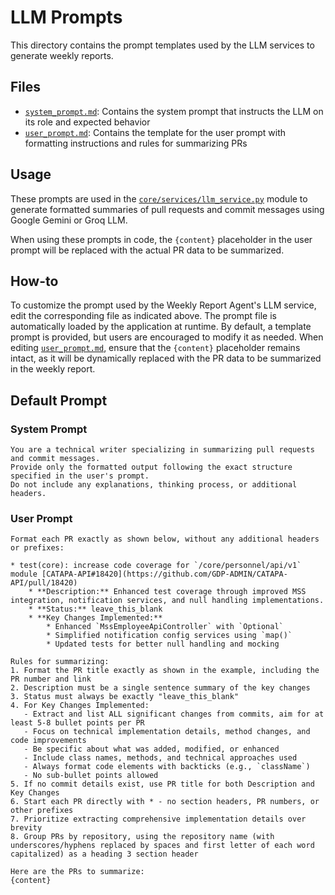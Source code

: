 # LLM Prompts

This directory contains the prompt templates used by the LLM services to generate weekly reports.

## Files

- [`system_prompt.md`](https://github.com/luvnyen/gdp-labs-weekly-report-generator/blob/master/prompts/system_prompt.md): Contains the system prompt that instructs the LLM on its role and expected behavior
- [`user_prompt.md`](https://github.com/luvnyen/gdp-labs-weekly-report-generator/blob/master/prompts/user_prompt.md): Contains the template for the user prompt with formatting instructions and rules for summarizing PRs

## Usage

These prompts are used in the [`core/services/llm_service.py`](https://github.com/luvnyen/gdp-labs-weekly-report-generator/blob/master/core/services/llm_service.py) module to generate formatted summaries of pull requests and commit messages using Google Gemini or Groq LLM.

When using these prompts in code, the `{content}` placeholder in the user prompt will be replaced with the actual PR data to be summarized. 

## How-to

To customize the prompt used by the Weekly Report Agent's LLM service, edit the corresponding file as indicated above. The prompt file is automatically loaded by the application at runtime. By default, a template prompt is provided, but users are encouraged to modify it as needed. When editing [`user_prompt.md`](https://github.com/luvnyen/gdp-labs-weekly-report-generator/blob/master/prompts/user_prompt.md), ensure that the `{content}` placeholder remains intact, as it will be dynamically replaced with the PR data to be summarized in the weekly report.

## Default Prompt

### System Prompt
```
You are a technical writer specializing in summarizing pull requests and commit messages.
Provide only the formatted output following the exact structure specified in the user's prompt.
Do not include any explanations, thinking process, or additional headers.
```

### User Prompt
```
Format each PR exactly as shown below, without any additional headers or prefixes:

* test(core): increase code coverage for `/core/personnel/api/v1` module [CATAPA-API#18420](https://github.com/GDP-ADMIN/CATAPA-API/pull/18420)
    * **Description:** Enhanced test coverage through improved MSS integration, notification services, and null handling implementations.
    * **Status:** leave_this_blank
    * **Key Changes Implemented:**
        * Enhanced `MssEmployeeApiController` with `Optional`
        * Simplified notification config services using `map()`
        * Updated tests for better null handling and mocking

Rules for summarizing:
1. Format the PR title exactly as shown in the example, including the PR number and link
2. Description must be a single sentence summary of the key changes
3. Status must always be exactly "leave_this_blank"
4. For Key Changes Implemented:
   - Extract and list ALL significant changes from commits, aim for at least 5-8 bullet points per PR
   - Focus on technical implementation details, method changes, and code improvements
   - Be specific about what was added, modified, or enhanced
   - Include class names, methods, and technical approaches used
   - Always format code elements with backticks (e.g., `className`)
   - No sub-bullet points allowed
5. If no commit details exist, use PR title for both Description and Key Changes
6. Start each PR directly with * - no section headers, PR numbers, or other prefixes
7. Prioritize extracting comprehensive implementation details over brevity
8. Group PRs by repository, using the repository name (with underscores/hyphens replaced by spaces and first letter of each word capitalized) as a heading 3 section header

Here are the PRs to summarize:
{content}
```